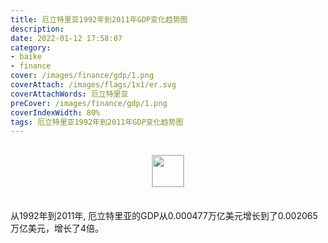 ```yaml
---
title: 厄立特里亚1992年到2011年GDP变化趋势图
description: 
date: 2022-01-12 17:58:07
category:
- baike
- finance
cover: /images/finance/gdp/1.png
coverAttach: /images/flags/1x1/er.svg
coverAttachWords: 厄立特里亚
preCover: /images/finance/gdp/1.png
coverIndexWidth: 80%
tags: 厄立特里亚1992年到2011年GDP变化趋势图
---
```




<script src="/assets/js/charts/chart.js"></script>

<div style="text-align: center; margin: 30px 0; ">
    <img src="/images/flags/1x1/er.svg" style="width: 50px; border: 1px solid #cccccc; ">
</div>

<div style="width: 98%; margin: 0 0 35px 0; ">
    <canvas id="myChart"></canvas>
</div>

<div>
<p class="paragraph">从1992年到2011年, 厄立特里亚的GDP从0.000477万亿美元增长到了0.002065万亿美元，增长了4倍。</p>
</div>

<script>

    const dataGdp = {
        labels: [1992, 1993, 1994, 1995, 1996, 1997, 1998, 1999, 2000, 2001, 2002, 2003, 2004, 2005, 2006, 2007, 2008, 2009, 2010, 2011],
        datasets: [{
            label: '(万亿美元)  •  即刻编程  •  cn.hongkezhang.com',
            backgroundColor: 'rgb(0 0 128)',
            borderColor: 'rgb(0 0 128)',
            data: [0.000477, 0.000468, 0.000532, 0.000578, 0.000694, 0.000686, 0.000746, 0.000689, 0.000706, 0.000752, 0.000729, 0.000870, 0.001109, 0.001098, 0.001211, 0.001318, 0.001380, 0.001857, 0.001590, 0.002065],
            barPercentage: 0.3
        }]
    };

    const config = {
        type: 'line',
        data: dataGdp,
        options: {
            series: [
                {
                    barWidth: '20%'
                }
            ]
        }
    };

    const myChart = new Chart(
        document.getElementById('myChart'),
        config
    );
</script>
